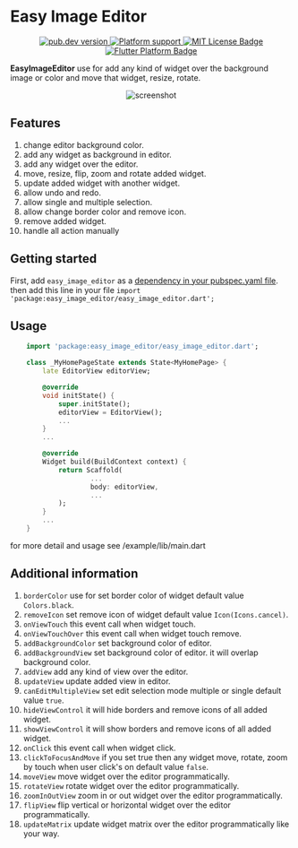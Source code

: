 <!-- 
This README describes the package. If you publish this package to pub.dev,
this README's contents appear on the landing page for your package.

For information about how to write a good package README, see the guide for
[writing package pages](https://dart.dev/guides/libraries/writing-package-pages). 

For general information about developing packages, see the Dart guide for
[creating packages](https://dart.dev/guides/libraries/create-library-packages)
and the Flutter guide for
[developing packages and plugins](https://flutter.dev/developing-packages). 
-->

# Easy Image Editor
<p align="center">
  <a href="https://pub.dev/packages/easy_image_editor">
    <img src="https://img.shields.io/pub/v/easy_image_editor?color=blue" alt="pub.dev version">
  </a>
  <a href="https://pub.dev/packages/easy_image_editor">
      <img src="https://img.shields.io/badge/platforms-android%20%7C%20ios%20%7C%20windows%20%7C%20linux%20%7C%20macos%20%7C%20web-lightgrey.svg" alt="Platform support">
    </a>
  <a href="https://opensource.org/licenses/MIT">
    <img src="https://img.shields.io/badge/license-MIT-purple.svg" alt="MIT License Badge">
  </a>
  <a href="https://github.com/rajeshbdabhi/easy_image_editor">
    <img src="https://img.shields.io/badge/platform-flutter-ff69b4.svg" alt="Flutter Platform Badge">
  </a>
</p>
<b>EasyImageEditor</b> use for add any kind of widget over the background image or color and move that widget, resize, rotate.

<p align="center">
    <img src="https://github.com/rajeshbdabhi/easy_image_editor/blob/master/assets/Record_1.gif" alt="screenshot">
</p>

## Features

1) change editor background color.
2) add any widget as background in editor.
3) add any widget over the editor.
4) move, resize, flip, zoom and rotate added widget.
5) update added widget with another widget.
6) allow undo and redo.
7) allow single and multiple selection.
8) allow change border color and remove icon.
9) remove added widget.
10) handle all action manually

## Getting started

First, add `easy_image_editor` as a [dependency in your pubspec.yaml file](https://flutter.dev/docs/development/platform-integration/platform-channels).
then add this line in your file `import 'package:easy_image_editor/easy_image_editor.dart';`

## Usage

```dart
    import 'package:easy_image_editor/easy_image_editor.dart';

    class _MyHomePageState extends State<MyHomePage> {
        late EditorView editorView;

        @override
        void initState() {
            super.initState();
            editorView = EditorView();
            ...
        }
        ...

        @override
        Widget build(BuildContext context) {
            return Scaffold(
                    ...
                    body: editorView,
                    ...
            );
        }
        ...
    }
```
for more detail and usage see /example/lib/main.dart

## Additional information

1) `borderColor` use for set border color of widget default value `Colors.black`.
2) `removeIcon` set remove icon of widget default value `Icon(Icons.cancel)`.
3) `onViewTouch` this event call when widget touch.
4) `onViewTouchOver` this event call when widget touch remove.
5) `addBackgroundColor` set background color of editor.
6) `addBackgroundView` set background color of editor. it will overlap background color.
7) `addView` add any kind of view over the editor.
8) `updateView` update added view in editor.
9) `canEditMultipleView` set edit selection mode multiple or single default value `true`.
10) `hideViewControl` it will hide borders and remove icons of all added widget.
11) `showViewControl` it will show borders and remove icons of all added widget.
12) `onClick` this event call when widget click.
13) `clickToFocusAndMove` if you set true then any widget move, rotate, zoom by touch when user click's on default value `false`.
14) `moveView` move widget over the editor programmatically.
15) `rotateView` rotate widget over the editor programmatically.
16) `zoomInOutView` zoom in or out widget over the editor programmatically.
17) `flipView` flip vertical or horizontal widget over the editor programmatically.
18) `updateMatrix` update widget matrix over the editor programmatically like your way.